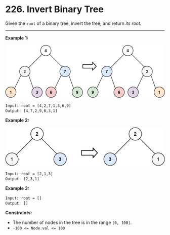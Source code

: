 # 226. Invert Binary Tree

Given the `root` of a binary tree, invert the tree, and return *its root.*

 
---
**Example 1:**

![image](https://github.com/kevin-the-engi/leetcode-solutions/blob/master/solutions/invert-binary-tree/examples/invert1-tree.jpeg)
```
Input: root = [4,2,7,1,3,6,9]
Output: [4,7,2,9,6,3,1]
```

**Example 2:**

![image](https://github.com/kevin-the-engi/leetcode-solutions/blob/master/solutions/invert-binary-tree/examples/invert2-tree.jpeg)
```
Input: root = [2,1,3]
Output: [2,3,1]
```

**Example 3:**

```
Input: root = []
Output: []
```

**Constraints:**

* The number of nodes in the tree is in the range `[0, 100]`.
* `-100 <= Node.val <= 100`
